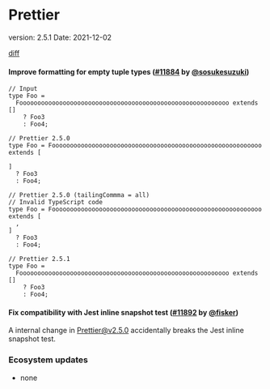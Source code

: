 # Prettier

version: 2.5.1
Date: 2021-12-02

[diff](https://github.com/prettier/prettier/compare/2.5.0...2.5.1)

#### Improve formatting for empty tuple types ([#11884](https://github.com/prettier/prettier/pull/11884) by [@sosukesuzuki](https://github.com/sosukesuzuki))

<!-- prettier-ignore -->
```tsx
// Input
type Foo =
  Foooooooooooooooooooooooooooooooooooooooooooooooooooooooooo extends []
    ? Foo3
    : Foo4;

// Prettier 2.5.0
type Foo = Foooooooooooooooooooooooooooooooooooooooooooooooooooooooooo extends [

]
  ? Foo3
  : Foo4;

// Prettier 2.5.0 (tailingCommma = all)
// Invalid TypeScript code
type Foo = Foooooooooooooooooooooooooooooooooooooooooooooooooooooooooo extends [
  ,
]
  ? Foo3
  : Foo4;

// Prettier 2.5.1
type Foo =
  Foooooooooooooooooooooooooooooooooooooooooooooooooooooooooo extends []
    ? Foo3
    : Foo4;

```

#### Fix compatibility with Jest inline snapshot test ([#11892](https://github.com/prettier/prettier/pull/11892) by [@fisker](https://github.com/fisker))

A internal change in Prettier@v2.5.0 accidentally breaks the Jest inline snapshot test.

### Ecosystem updates

- none
